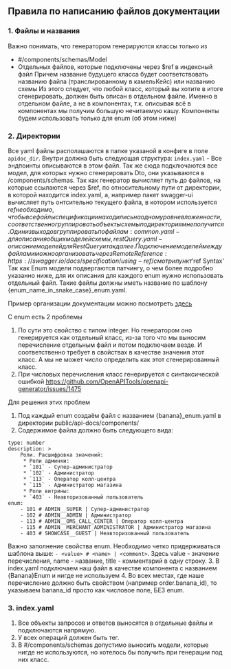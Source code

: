 ## Правила по написанию файлов документации

### 1. Файлы и названия
Важно понимать, что генератором генерируются классы только из
- #/components/schemas/Model
- Отдельных файлов, которые подключены через $ref в индексный файл
Причем название будущего класса будет соответствовать названию файла (транслированному в камельКейс) или названию схемы
Из этого следует, что любой класс, который вы хотите в итоге сгенерировать, должен быть описан в отдельном файле.
Именно в отдельном файле, а не в компонентах, т.к. описывая всё в компонентах мы получим большую нечитаемую кашу. Компоненты будем использовать только для enum (об этом ниже)

### 2. Директории
Все yaml файлы располашаются в папке указаной в конфиге в поле `apidoc_dir`.
Внутри должна быть следующая структура:
`index.yaml` - Все эндпоинты описываются в этом файл. Так же сюда подключаются все модел, для которых нужно сгенерировать Dto, они указываются в /components/schemas.
Так как генератор вычисляет путь до файлов, на которые ссылаются через $ref, по относительному пути от директории, в которой находится index.yaml, а, например пакет swagger-ui вычисляет путь онтсительно текущего файла, в котором используется $ref необходимо, что бы все файлы спецификации находились на одном уровне вложенности, соответственно группировать объекты схемы по директориям не получится. Один из выходов группировать по файлам: common.yaml -  для описания общих моделей схемы, restQuery.yaml - описание моделей для RestQuery и так далее. Подключение моделей между файлами можно организовать через Remote Reference: https://swagger.io/docs/specification/using-ref/ смотри пункт '$ref Syntax'
Так как Enum модели подвергаются патчингу, о чем более подробно указанно ниже, для их описания для каждого enum нужно использовать отдельный файл. Такие файлы должны иметь название по шаблону {enum_name_in_snake_case}_enum.yaml.

Пример организации документации можно посмотреть [здесь](https://github.com/greensight/laravel-openapi-server-generator/tree/master/tests/api-docs)

C enum есть 2 проблемы
1. По сути это свойство с типом integer. Но генератором оно генерируется как отдельный класс, из-за того что мы выносим перечисление отдельным файл и потом подключаем везде. И соответственно требует в свойствах в качестве значения этот класс. А мы не может число определить как этот сгенерированный класс.
2. При числовых перечисления класс генерируется с синтаксической ошибкой https://github.com/OpenAPITools/openapi-generator/issues/1475

Для решения этих проблем
1. Под каждый enum создаём файл с названием {banana}_enum.yaml в директории public/api-docs/components/
2. Содержимое файла должно быть следующего вида:
```
type: number
description: >
    Роли. Расшифровка значений:
     * Роли админки:
     * `101` - Супер-администратор
     * `102` - Администратор
     * `113` - Оператор колл-центра
     * `115` - Администратор магазина
     * Роли витрины:
     * `403` - Неавторизованный пользователь
enum:
    - 101 # ADMIN__SUPER | Супер-администратор
    - 102 # ADMIN__ADMIN | Администратор
    - 113 # ADMIN__OMS_CALL_CENTER | Оператор колл-центра
    - 115 # ADMIN__MERCHANT_ADMINISTRATOR | Администратор магазина
    - 403 # SHOWCASE__GUEST | Неавторизованный пользователь
```
Важно заполнение свойства enum. Необходимо четко придерживаться шаблона выше: `- <value> # <name> | <comment>`.  Здесь value -  значение перечисления, name - название, title - комментарий в одну строку.
3. В index.yaml подключаем наш файл в качестве компонента с названием {Banana}Enum и нигде не используем
4. Во всех местах, где наше перечисление должно быть свойством (например order.banana_id), то указываем banana_id просто как числовое поле, БЕЗ enum.

### 3. index.yaml
1. Все объекты запросов и ответов выносятся в отдельные файлы и подключаются напрямую.
2. У всех операций должен быть тег.
3. В #/components/schemas допустимо выносить модели, которые нигде не используются, но хотелось бы получить при генерации под них класс.
